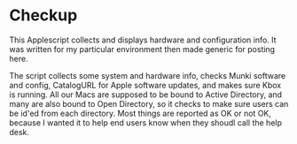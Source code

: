 Checkup
=======

This Applescript collects and displays hardware and configuration info. It was written for my particular environment then made generic for posting here. 

The script collects some system and hardware info, checks Munki software and config, CatalogURL for Apple software updates, and makes sure Kbox is running. All our Macs are supposed to be bound to Active Directory, and many are also bound to Open Directory, so it checks to make sure users can be id'ed from each directory. Most things are reported as OK or not OK, because I wanted it to help end users know when they shoudl call the help desk.
